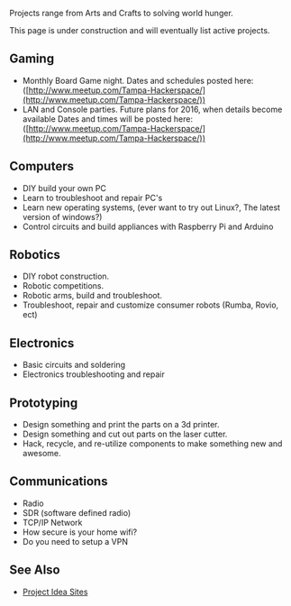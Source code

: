 Projects range from Arts and Crafts to solving world hunger.

This page is under construction and will eventually list active projects.


## Gaming

* Monthly Board Game night. Dates and schedules posted here: ([http://www.meetup.com/Tampa-Hackerspace/](http://www.meetup.com/Tampa-Hackerspace/))
* LAN and Console parties. Future plans for 2016, when details become available Dates and times will be posted here: ([http://www.meetup.com/Tampa-Hackerspace/](http://www.meetup.com/Tampa-Hackerspace/))

## Computers

* DIY build your own PC
* Learn to troubleshoot and repair PC's
* Learn new operating systems, (ever want to try out Linux?, The latest version of windows?)
* Control circuits and build appliances with Raspberry Pi and Arduino

## Robotics

* DIY robot construction.
* Robotic competitions.
* Robotic arms, build and troubleshoot.
* Troubleshoot, repair and customize consumer robots (Rumba, Rovio, ect)

## Electronics

* Basic circuits and soldering
* Electronics troubleshooting and repair

## Prototyping

* Design something and print the parts on a 3d printer.
* Design something and cut out parts on the laser cutter.
* Hack, recycle, and re-utilize components to make something new and awesome.

## Communications

* Radio
* SDR  (software defined radio)
* TCP/IP Network
* How secure is your home wifi?
* Do you need to setup a VPN

## See Also

* [Project Idea Sites](Project_Idea_Sites.md)
